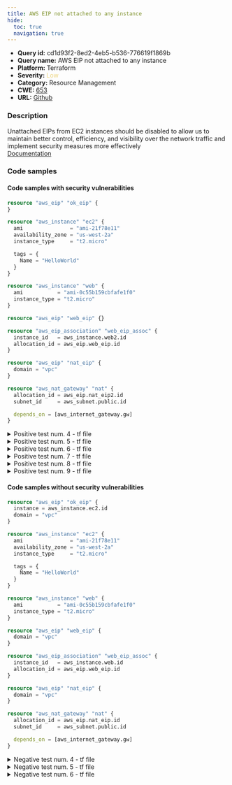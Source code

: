 ```yaml
---
title: AWS EIP not attached to any instance
hide:
  toc: true
  navigation: true
---
```


<style>
  .highlight .hll {
    background-color: #ff171742;
  }
  .md-content {
    max-width: 1100px;
    margin: 0 auto;
  }
</style>

-   **Query id:** cd1d93f2-8ed2-4eb5-b536-776619f1869b
-   **Query name:** AWS EIP not attached to any instance
-   **Platform:** Terraform
-   **Severity:** <span style="color:#edd57e">Low</span>
-   **Category:** Resource Management
-   **CWE:** <a href="https://cwe.mitre.org/data/definitions/653.html" onclick="newWindowOpenerSafe(event, 'https://cwe.mitre.org/data/definitions/653.html')">653</a>
-   **URL:** [Github](https://github.com/Checkmarx/kics/tree/master/assets/queries/terraform/aws/aws_eip_not_attached_to_any_instance)

### Description
Unattached EIPs from EC2 instances should be disabled to allow us to maintain better control, efficiency, and visibility over the network traffic and implement security measures more effectively<br>
[Documentation](https://registry.terraform.io/providers/hashicorp/aws/latest/docs/resources/eip)

### Code samples
#### Code samples with security vulnerabilities
```tf title="Positive test num. 1 - tf file" hl_lines="1"
resource "aws_eip" "ok_eip" {
}

resource "aws_instance" "ec2" {
  ami               = "ami-21f78e11"
  availability_zone = "us-west-2a"
  instance_type     = "t2.micro"

  tags = {
    Name = "HelloWorld"
  }
}


```
```tf title="Positive test num. 2 - tf file" hl_lines="6"
resource "aws_instance" "web" {
  ami           = "ami-0c55b159cbfafe1f0"
  instance_type = "t2.micro"
}

resource "aws_eip" "web_eip" {}

resource "aws_eip_association" "web_eip_assoc" {
  instance_id   = aws_instance.web2.id
  allocation_id = aws_eip.web_eip.id
}

```
```tf title="Positive test num. 3 - tf file" hl_lines="1"
resource "aws_eip" "nat_eip" {
  domain = "vpc"
}

resource "aws_nat_gateway" "nat" {
  allocation_id = aws_eip.nat_eip2.id
  subnet_id     = aws_subnet.public.id

  depends_on = [aws_internet_gateway.gw]
}

```
<details><summary>Positive test num. 4 - tf file</summary>

```tf hl_lines="1"
resource "aws_eip" "transfer_eip" {
  domain = "vpc"
}

resource "aws_transfer_server" "sftp" {
  endpoint_type = "VPC"

  endpoint_details {
    address_allocation_ids = [aws_eip.transfer_eip2.id]
    subnet_ids             = [aws_subnet.transfer_subnet.id]
    vpc_id                 = aws_vpc.main.id
  }

  identity_provider_type = "SERVICE_MANAGED"
  protocols              = ["SFTP"]
}

```
</details>
<details><summary>Positive test num. 5 - tf file</summary>

```tf hl_lines="5"
resource "aws_network_interface" "multi-ip" {
  subnet_id   = aws_subnet.main.id
}

resource "aws_eip" "one" {
  domain                    = "vpc"
  network_interface         = aws_network_interface.multi-ip2.id
}

resource "aws_eip" "two" {
  domain                    = "vpc"
  network_interface         = aws_network_interface.multi-ip.id
}
```
</details>
<details><summary>Positive test num. 6 - tf file</summary>

```tf hl_lines="1"
resource "aws_eip" "ok_eip" {
  instance = aws_instance.ec2.id
  vpc = false
}

resource "aws_instance" "ec2" {
  ami               = "ami-21f78e11"
  availability_zone = "us-west-2a"
  instance_type     = "t2.micro"

  tags = {
    Name = "HelloWorld"
  }
}


```
</details>
<details><summary>Positive test num. 7 - tf file</summary>

```tf hl_lines="1"
resource "aws_eip" "ok_eip" {
  instance = aws_instance.ec2.id
  domain = ""
}

resource "aws_instance" "ec2" {
  ami               = "ami-21f78e11"
  availability_zone = "us-west-2a"
  instance_type     = "t2.micro"

  tags = {
    Name = "HelloWorld"
  }
}


```
</details>
<details><summary>Positive test num. 8 - tf file</summary>

```tf hl_lines="1"
resource "aws_eip" "eip_example" {
  instance = aws_instance.example1.id
  domain = "vpc"
}

resource "aws_instance" "example" {
  ami               = "ami-21f78e11"
  availability_zone = "us-west-2a"
  instance_type     = "t2.micro"

  tags = {
    Name = "HelloWorld"
  }
}
```
</details>
<details><summary>Positive test num. 9 - tf file</summary>

```tf hl_lines="6"
resource "aws_instance" "web" {
  ami           = "ami-0c55b159cbfafe1f0"
  instance_type = "t2.micro"
}

resource "aws_eip" "web_eip" {
  domain = "vpc"
}

resource "aws_eip_association" "web_eip_assoc" {
  instance_id   = aws_instance.web.id
  allocation_id = aws_eip.web_eip2.id
}
```
</details>


#### Code samples without security vulnerabilities
```tf title="Negative test num. 1 - tf file"
resource "aws_eip" "ok_eip" {
  instance = aws_instance.ec2.id
  domain = "vpc"
}

resource "aws_instance" "ec2" {
  ami               = "ami-21f78e11"
  availability_zone = "us-west-2a"
  instance_type     = "t2.micro"

  tags = {
    Name = "HelloWorld"
  }
}


```
```tf title="Negative test num. 2 - tf file"
resource "aws_instance" "web" {
  ami           = "ami-0c55b159cbfafe1f0"
  instance_type = "t2.micro"
}

resource "aws_eip" "web_eip" {
  domain = "vpc"
}

resource "aws_eip_association" "web_eip_assoc" {
  instance_id   = aws_instance.web.id
  allocation_id = aws_eip.web_eip.id
}

```
```tf title="Negative test num. 3 - tf file"
resource "aws_eip" "nat_eip" {
  domain = "vpc"
}

resource "aws_nat_gateway" "nat" {
  allocation_id = aws_eip.nat_eip.id
  subnet_id     = aws_subnet.public.id

  depends_on = [aws_internet_gateway.gw]
}

```
<details><summary>Negative test num. 4 - tf file</summary>

```tf
resource "aws_eip" "transfer_eip" {
  domain = "vpc"
}

resource "aws_transfer_server" "sftp" {
  endpoint_type = "VPC"

  endpoint_details {
    address_allocation_ids = [aws_eip.transfer_eip.id]
    subnet_ids             = [aws_subnet.transfer_subnet.id]
    vpc_id                 = aws_vpc.main.id
  }

  identity_provider_type = "SERVICE_MANAGED"
  protocols              = ["SFTP"]
}

```
</details>
<details><summary>Negative test num. 5 - tf file</summary>

```tf
resource "aws_eip" "ok_eip" {
  instance = aws_instance.ec2.id
  vpc = true
}

resource "aws_instance" "ec2" {
  ami               = "ami-21f78e11"
  availability_zone = "us-west-2a"
  instance_type     = "t2.micro"

  tags = {
    Name = "HelloWorld"
  }
}


```
</details>
<details><summary>Negative test num. 6 - tf file</summary>

```tf
resource "aws_network_interface" "multi-ip" {
  subnet_id   = aws_subnet.main.id
}

resource "aws_eip" "one" {
  domain                    = "vpc"
  network_interface         = aws_network_interface.multi-ip.id
}

resource "aws_eip" "two" {
  domain                    = "vpc"
  network_interface         = aws_network_interface.multi-ip.id
}
```
</details>
